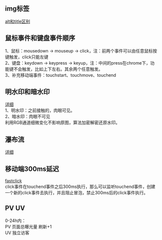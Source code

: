 ## img标签
[alt和title区别](https://blog.csdn.net/u012436704/article/details/83588615)  
  
## 鼠标事件和键盘事件顺序  
1、鼠标：mousedown -> mouseup -> click，注：前两个事件可以由任意鼠标按键触发，click只能左键  
2、键盘：keydown -> keypress -> keyup，注：中间的press在chrome下，功能键不会触发，比如上下左右。其余两个任意触发。  
3、补充移动端事件：touchstart、touchmove、touchend  

## 明水印和暗水印
[详细](https://juejin.cn/post/6900713052270755847#heading-6)  
1、明水印：之前接触的，肉眼可见。  
2、暗水印：肉眼不可见  
利用RGB通道细微变化不影响原图，算法加密解密还原水印。  
  
## 瀑布流
[详细](https://sluggishpj.github.io/blog/2017/10/16/waterfall-flow-principle/#more)  
  
## 移动端300ms延迟  
[fastclick](https://www.cnblogs.com/zuobaiquan01/p/10221810.html)  
click事件在touchend事件之后300ms执行，那么可以监听touchend事件，创建一个新的click事件去执行，并且阻止冒泡，禁止300ms后的click事件执行。  
  
## PV UV
0-24h内：  
PV 页面总曝光量 刷新+1  
UV 独立访客